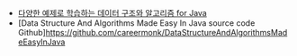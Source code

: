 * [다양한 예제로 학습하는 데이터 구조와 알고리즘 for Java](http://www.insightbook.co.kr/books/programming-insight/%EB%8B%A4%EC%96%91%ED%95%9C-%EC%98%88%EC%A0%9C%EB%A1%9C-%ED%95%99%EC%8A%B5%ED%95%98%EB%8A%94-%EB%8D%B0%EC%9D%B4%ED%84%B0-%EA%B5%AC%EC%A1%B0%EC%99%80-%EC%95%8C%EA%B3%A0%EB%A6%AC%EC%A6%98-for-java)
* [Data Structure And Algorithms Made Easy In Java source code Github]https://github.com/careermonk/DataStructureAndAlgorithmsMadeEasyInJava
